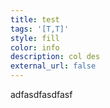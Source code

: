 ```yaml
---
title: test
tags: '[T,T]'
style: fill
color: info
description: col des
external_url: false
---
```

adfasdfasdfasf